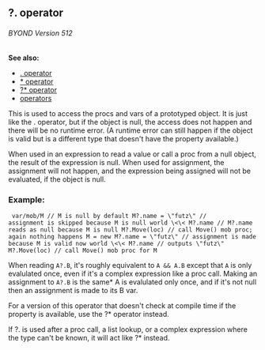 ## ?. operator 
###### BYOND Version 512
**See also:**
*   [. operator](/operator/%2e)
*   [* operator](/operator/:)
*   [?* operator](/operator/%3f:)
*   [operators](/operator)


This is used to access the procs and vars of a prototyped
object. It is just like the . operator, but if the object is null, the
access does not happen and there will be no runtime error. (A runtime
error can still happen if the object is valid but is a different type
that doesn\'t have the property available.) 

When used in an
expression to read a value or call a proc from a null object, the result
of the expression is null. When used for assignment, the assignment will
not happen, and the expression being assigned will not be evaluated, if
the object is null.
### Example:

```
 var/mob/M // M is null by default M?.name = \"futz\" //
assignment is skipped because M is null world \<\< M?.name // M?.name
reads as null because M is null M?.Move(loc) // call Move() mob proc;
again nothing happens M = new M?.name = \"futz\" // assignment is made
because M is valid now world \<\< M?.name // outputs \"futz\"
M?.Move(loc) // call Move() mob proc for M 
```
 

When
reading `A?.B`, it\'s roughly equivalent to `A && A.B` except that `A`
is only evalulated once, even if it\'s a complex expression like a proc
call. Making an assignment to `A?.B` is the same* A is evalulated only
once, and if it\'s not null then an assignment is made to its B var.


For a version of this operator that doesn\'t check at compile
time if the property is available, use the ?* operator instead.


If ?. is used after a proc call, a list lookup, or a complex
expression where the type can\'t be known, it will act like ?* instead.